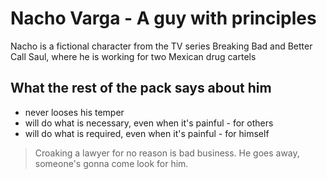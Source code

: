 # Nacho Varga - A guy with principles

Nacho is a fictional character from the TV series Breaking Bad and Better Call Saul, where he is working for two Mexican drug cartels

## What the rest of the pack says about him
* never looses his temper
* will do what is necessary, even when it's painful - for others
* will do what is required, even when it's painful - for himself

> Croaking a lawyer for no reason is bad business. He goes away, someone's gonna come look for him.
